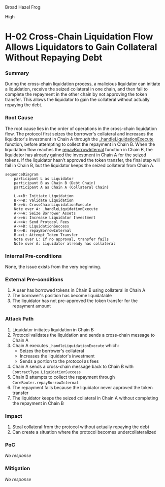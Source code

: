 Broad Hazel Frog

High

# H-02 Cross-Chain Liquidation Flow Allows Liquidators to Gain Collateral Without Repaying Debt

### Summary

During the cross-chain liquidation process, a malicious liquidator can initiate a liquidation, receive the seized collateral in one chain, and then fail to complete the repayment in the other chain by not approving the token transfer. This allows the liquidator to gain the collateral without actually repaying the debt.

### Root Cause

The root cause lies in the order of operations in the cross-chain liquidation flow. The protocol first seizes the borrower's collateral and increases the liquidator's investment in Chain A through the [_handleLiquidationExecute](https://github.com/sherlock-audit/2025-05-lend-audit-contest/blob/main/Lend-V2/src/LayerZero/CrossChainRouter.sol#L312) function, before attempting to collect the repayment in Chain B. When the liquidation flow reaches the [repayBorrowInternal](https://github.com/sherlock-audit/2025-05-lend-audit-contest/blob/main/Lend-V2/src/LayerZero/CoreRouter.sol#L483) function in Chain B, the liquidator has already gained the investment in Chain A for the seized tokens. If the liquidator hasn't approved the token transfer, the final step will fail in Chain B, but the liquidator keeps the seized collateral from Chain A.

```mermaid
sequenceDiagram
    participant L as Liquidator
    participant B as Chain B (Debt Chain)
    participant A as Chain A (Collateral Chain)

    L->>B: Initiate Liquidation
    B->>B: Validate Liquidation
    B->>A: CrossChainLiquidationExecute
    Note over A: _handleLiquidationExecute
    A->>A: Seize Borrower Assets
    A->>A: Increase Liquidator Investment
    A->>A: Send Protocol Fees
    A->>B: LiquidationSuccess
    B->>B: repayBorrowInternal
    B->>L: Attempt Token Transfer
    Note over L: If no approval, transfer fails
    Note over A: Liquidator already has collateral
```


### Internal Pre-conditions

None, the issue exists from the very beginning.

### External Pre-conditions

1. A user has borrowed tokens in Chain B using collateral in Chain A
2. The borrower's position has become liquidatable
3. The liquidator has not pre-approved the token transfer for the repayment amount

### Attack Path

1. Liquidator initiates liquidation in Chain B
2. Protocol validates the liquidation and sends a cross-chain message to Chain A
3. Chain A executes `_handleLiquidationExecute` which:
   - Seizes the borrower's collateral
   - Increases the liquidator's investment
   - Sends a portion to the protocol as fees
4. Chain A sends a cross-chain message back to Chain B with `ContractType.LiquidationSuccess`
5. Chain B attempts to collect the repayment through `CoreRouter.repayBorrowInternal`
6. The repayment fails because the liquidator never approved the token transfer
7. The liquidator keeps the seized collateral in Chain A without completing the repayment in Chain B

### Impact

1. Steal collateral from the protocol without actually repaying the debt
2. Can create a situation where the protocol becomes undercollateralized

### PoC

_No response_

### Mitigation

_No response_